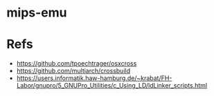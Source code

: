 # mips-emu

# Refs

- https://github.com/tpoechtrager/osxcross
- https://github.com/multiarch/crossbuild
- https://users.informatik.haw-hamburg.de/~krabat/FH-Labor/gnupro/5_GNUPro_Utilities/c_Using_LD/ldLinker_scripts.html
